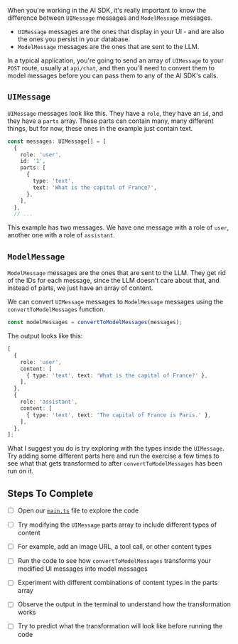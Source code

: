 When you're working in the AI SDK, it's really important to know the difference between `UIMessage` messages and `ModelMessage` messages.

- `UIMessage` messages are the ones that display in your UI - and are also the ones you persist in your database.
- `ModelMessage` messages are the ones that are sent to the LLM.

In a typical application, you're going to send an array of `UIMessage` to your `POST` route, usually at `api/chat`, and then you'll need to convert them to model messages before you can pass them to any of the AI SDK's calls.

## `UIMessage`

`UIMessage` messages look like this. They have a `role`, they have an `id`, and they have a `parts` array. These parts can contain many, many different things, but for now, these ones in the example just contain text.

```ts
const messages: UIMessage[] = [
  {
    role: 'user',
    id: '1',
    parts: [
      {
        type: 'text',
        text: 'What is the capital of France?',
      },
    ],
  },
  // ...
```

This example has two messages. We have one message with a role of `user`, another one with a role of `assistant`.

## `ModelMessage`

`ModelMessage` messages are the ones that are sent to the LLM. They get rid of the IDs for each message, since the LLM doesn't care about that, and instead of parts, we just have an array of content.

We can convert `UIMessage` messages to `ModelMessage` messages using the `convertToModelMessages` function.

```ts
const modelMessages = convertToModelMessages(messages);
```

The output looks like this:

```ts
[
  {
    role: 'user',
    content: [
      { type: 'text', text: 'What is the capital of France?' },
    ],
  },
  {
    role: 'assistant',
    content: [
      { type: 'text', text: 'The capital of France is Paris.' },
    ],
  },
];
```

What I suggest you do is try exploring with the types inside the `UIMessage`. Try adding some different parts here and run the exercise a few times to see what that gets transformed to after `convertToModelMessages` has been run on it.

## Steps To Complete

- [ ] Open our [`main.ts`](./main.ts) file to explore the code

- [ ] Try modifying the `UIMessage` parts array to include different types of content

- [ ] For example, add an image URL, a tool call, or other content types

- [ ] Run the code to see how `convertToModelMessages` transforms your modified UI messages into model messages

- [ ] Experiment with different combinations of content types in the parts array

- [ ] Observe the output in the terminal to understand how the transformation works

- [ ] Try to predict what the transformation will look like before running the code
